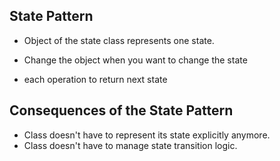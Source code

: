 ## State Pattern
* Object of the state class represents one state.
* Change the object when you want to change the state

* each operation to return next state

## Consequences of the State Pattern
* Class doesn't have to represent its state explicitly anymore.
* Class doesn't have to manage state transition logic.
